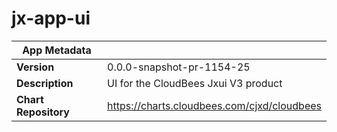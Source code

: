 # jx-app-ui

|App Metadata||
|---|---|
| **Version** | 0.0.0-snapshot-pr-1154-25 |
| **Description** | UI for the CloudBees Jxui V3 product |
| **Chart Repository** | https://charts.cloudbees.com/cjxd/cloudbees |
